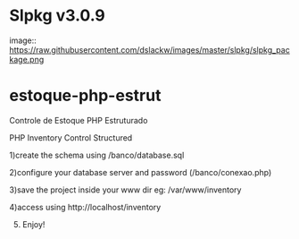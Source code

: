 Slpkg v3.0.9
============
image:: https://raw.githubusercontent.com/dslackw/images/master/slpkg/slpkg_package.png

# estoque-php-estrut
Controle de Estoque PHP Estruturado 

PHP Inventory Control Structured

1)create the schema using /banco/database.sql

2)configure your database server and password (/banco/conexao.php)

3)save the project inside your www dir eg: /var/www/inventory

4)access using http://localhost/inventory


5) Enjoy!



